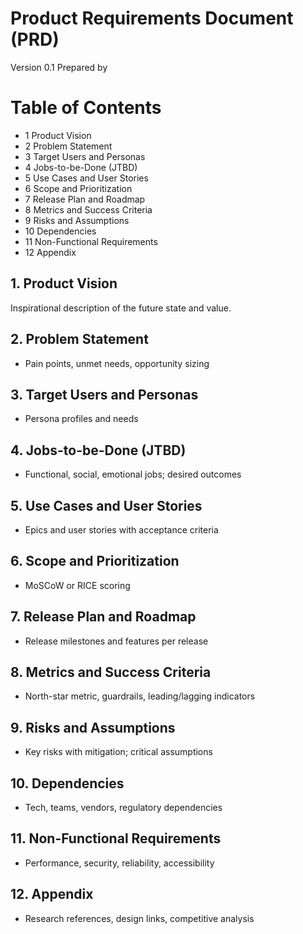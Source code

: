 # Product Requirements Document (PRD)

Version 0.1
Prepared by <author>
<organization>
<date created>

Table of Contents
=================
- 1 Product Vision
- 2 Problem Statement
- 3 Target Users and Personas
- 4 Jobs-to-be-Done (JTBD)
- 5 Use Cases and User Stories
- 6 Scope and Prioritization
- 7 Release Plan and Roadmap
- 8 Metrics and Success Criteria
- 9 Risks and Assumptions
- 10 Dependencies
- 11 Non-Functional Requirements
- 12 Appendix

## 1. Product Vision
Inspirational description of the future state and value.

## 2. Problem Statement
- Pain points, unmet needs, opportunity sizing

## 3. Target Users and Personas
- Persona profiles and needs

## 4. Jobs-to-be-Done (JTBD)
- Functional, social, emotional jobs; desired outcomes

## 5. Use Cases and User Stories
- Epics and user stories with acceptance criteria

## 6. Scope and Prioritization
- MoSCoW or RICE scoring

## 7. Release Plan and Roadmap
- Release milestones and features per release

## 8. Metrics and Success Criteria
- North-star metric, guardrails, leading/lagging indicators

## 9. Risks and Assumptions
- Key risks with mitigation; critical assumptions

## 10. Dependencies
- Tech, teams, vendors, regulatory dependencies

## 11. Non-Functional Requirements
- Performance, security, reliability, accessibility

## 12. Appendix
- Research references, design links, competitive analysis
